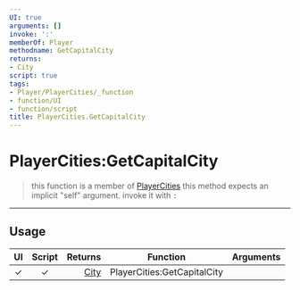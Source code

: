```yaml
---
UI: true
arguments: []
invoke: ':'
memberOf: Player
methodname: GetCapitalCity
returns:
- City
script: true
tags:
- Player/PlayerCities/_function
- function/UI
- function/script
title: PlayerCities.GetCapitalCity
---
```

# PlayerCities:GetCapitalCity
> this function is a member of [PlayerCities](civ-6/lua/PlayerCities.md)
> this method expects an implicit "self" argument. invoke it with `:`
-----
## Usage
|  UI | Script | Returns | Function | Arguments |
|:---:|:------:|-------:|:--------:|:---------|
|✓|✓|[City](civ-6/lua/City.md)|PlayerCities:GetCapitalCity||
